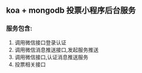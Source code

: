 ## koa + mongodb 投票小程序后台服务
### 服务包含:
1. 调用微信接口登录认证
2. 调用微信消息推送接口,发起服务推送
3. 调用微信接口,认证消息推送服务
4. 投票相关接口